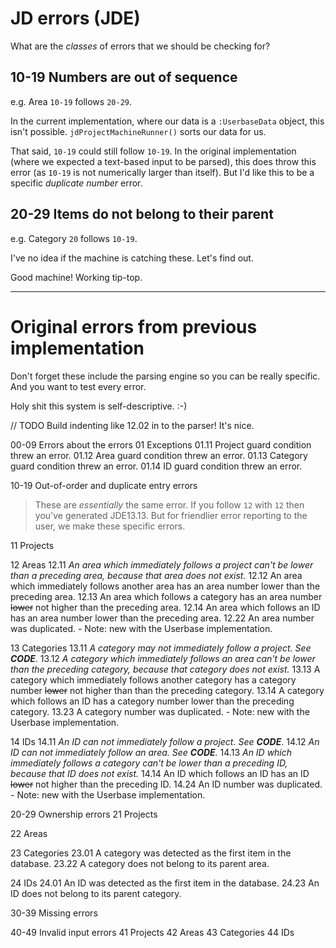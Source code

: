 # JD errors (JDE)

What are the *classes* of errors that we should be checking for?

## 10-19 Numbers are out of sequence

e.g. Area `10-19` follows `20-29`.

In the current implementation, where our data is a `:UserbaseData` object, this isn't possible. `jdProjectMachineRunner()` sorts our data for us.

That said, `10-19` could still follow `10-19`. In the original implementation (where we expected a text-based input to be parsed), this does throw this error (as `10-19` is not numerically larger than itself). But I'd like this to be a specific *duplicate number* error.

## 20-29 Items do not belong to their parent

e.g. Category `20` follows `10-19`.

I've no idea if the machine is catching these. Let's find out.

Good machine! Working tip-top.

---

# Original errors from previous implementation

Don't forget these include the parsing engine so you can be really specific.
And you want to test every error.

Holy shit this system is self-descriptive. :-)

// TODO Build indenting like 12.02 in to the parser! It's nice.

00-09     Errors about the errors
   01     Exceptions
   01.11  Project guard condition threw an error.
   01.12  Area guard condition threw an error.
   01.13  Category guard condition threw an error.
   01.14  ID guard condition threw an error.

10-19     Out-of-order and duplicate entry errors
> These are *essentially* the same error. If you follow `12` with `12` then you've generated JDE13.13. But for friendlier error reporting to the user, we make these specific errors.

   11     Projects

   12     Areas
   12.11  *An area which immediately follows a project can't be lower than*
          *a preceding area, because that area does not exist.*
   12.12  An area which immediately follows another area has an area number
          lower than the preceding area.
   12.13  An area which follows a category has an area number ~~lower~~
          not higher than the preceding area.
   12.14  An area which follows an ID has an area number lower than the
          preceding area.
   12.22  An area number was duplicated.
          - Note: new with the Userbase implementation.

   13 Categories
   13.11  *A category may not immediately follow a project. See **CODE***.
   13.12  *A category which immediately follows an area can't be lower than*
          *the preceding category, because that category does not exist.*
   13.13  A category which immediately follows another category has a category
          number ~~lower~~ not higher than than the preceding category.
   13.14  A category which follows an ID has a category number lower than the
          preceding category.
   13.23  A category number was duplicated.
          - Note: new with the Userbase implementation.

   14 IDs
   14.11  *An ID can not immediately follow a project. See **CODE***.
   14.12  *An ID can not immediately follow an area. See **CODE**.*
   14.13  *An ID which immediately follows a category can't be lower than*
          *a preceding ID, because that ID does not exist.*
   14.14  An ID which follows an ID has an ID ~~lower~~ not higher than
          the preceding ID.
   14.24  An ID number was duplicated.
          - Note: new with the Userbase implementation.

20-29     Ownership errors
   21     Projects

   22     Areas

   23     Categories
   23.01  A category was detected as the first item in the database.
   23.22  A category does not belong to its parent area.

   24     IDs
   24.01  An ID was detected as the first item in the database.
   24.23  An ID does not belong to its parent category.
   
30-39     Missing errors

40-49     Invalid input errors
   41     Projects
   42     Areas
   43     Categories
   44     IDs 